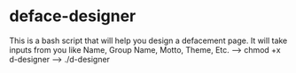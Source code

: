 # deface-designer
This is a bash script that will help you design a defacement page. It will take inputs from you like Name, Group Name, Motto, Theme, Etc.  --> chmod +x d-designer --> ./d-designer

